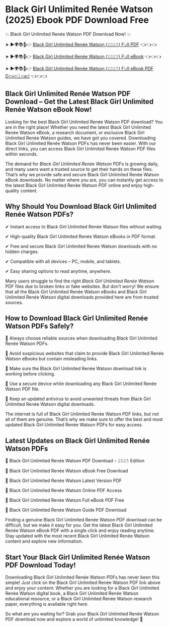 # Black Girl Unlimited Renée Watson (2025) Ebook PDF Download Free

💥 Black Girl Unlimited Renée Watson PDF Download Now! 💥

➤ ►🌍📚📱👉 [Black Girl Unlimited Renée Watson (𝟸𝟶𝟸𝟻) F𝚞ll PDF](https://getpdf.xyz/black-girl-unlimited-renée-watson) 👈👈👈


➤ ►🌍📚📱👉 [Black Girl Unlimited Renée Watson (𝟸𝟶𝟸𝟻) F𝚞ll eBook](https://getpdf.xyz/black-girl-unlimited-renée-watson) 👈👈👈


➤ ►🌍📚📱👉 [Black Girl Unlimited Renée Watson (𝟸𝟶𝟸𝟻) F𝚞ll eBook PDF D𝚘𝚠𝚗𝚕𝚘a𝚍](https://getpdf.xyz/black-girl-unlimited-renée-watson) 👈👈👈


## Black Girl Unlimited Renée Watson PDF Download – Get the Latest Black Girl Unlimited Renée Watson eBook Now!

Looking for the best Black Girl Unlimited Renée Watson PDF download? You are in the right place! Whether you need the latest Black Girl Unlimited Renée Watson eBook, a research document, or exclusive Black Girl Unlimited Renée Watson guides, we have got you covered. Downloading Black Girl Unlimited Renée Watson PDFs has never been easier. With our direct links, you can access Black Girl Unlimited Renée Watson PDF files within seconds.

The demand for *Black Girl Unlimited Renée Watson* PDFs is growing daily, and many users want a trusted source to get their hands on these files. That’s why we provide safe and secure Black Girl Unlimited Renée Watson eBook downloads. No matter where you are, you can instantly get access to the latest Black Girl Unlimited Renée Watson PDF online and enjoy high-quality content.

## Why Should You Download Black Girl Unlimited Renée Watson PDFs?

✔ Instant access to Black Girl Unlimited Renée Watson files without waiting.

✔ High-quality Black Girl Unlimited Renée Watson eBooks in PDF format.

✔ Free and secure Black Girl Unlimited Renée Watson downloads with no hidden charges.

✔ Compatible with all devices – PC, mobile, and tablets.

✔ Easy sharing options to read anytime, anywhere.

Many users struggle to find the right *Black Girl Unlimited Renée Watson* PDF files due to broken links or fake websites. But don’t worry! We ensure that all the Black Girl Unlimited Renée Watson eBooks and Black Girl Unlimited Renée Watson digital downloads provided here are from trusted sources.

## How to Download Black Girl Unlimited Renée Watson PDFs Safely?

📌 Always choose reliable sources when downloading Black Girl Unlimited Renée Watson PDFs.

📌 Avoid suspicious websites that claim to provide Black Girl Unlimited Renée Watson eBooks but contain misleading links.

📌 Make sure the Black Girl Unlimited Renée Watson download link is working before clicking.

📌 Use a secure device while downloading any Black Girl Unlimited Renée Watson PDF file.

📌 Keep an updated antivirus to avoid unwanted threats from Black Girl Unlimited Renée Watson digital downloads.

The internet is full of Black Girl Unlimited Renée Watson PDF links, but not all of them are genuine. That’s why we make sure to offer the best and most updated Black Girl Unlimited Renée Watson PDFs for easy access.

## Latest Updates on Black Girl Unlimited Renée Watson PDFs

🔹 Black Girl Unlimited Renée Watson PDF Download – 𝟸𝟶𝟸𝟻 Edition

🔹 Black Girl Unlimited Renée Watson eBook Free Download

🔹 Black Girl Unlimited Renée Watson Latest Version PDF

🔹 Black Girl Unlimited Renée Watson Online PDF Access

🔹 Black Girl Unlimited Renée Watson Full eBook PDF Free

🔹 Black Girl Unlimited Renée Watson Guide PDF Download

Finding a genuine Black Girl Unlimited Renée Watson PDF download can be difficult, but we make it easy for you. Get the latest Black Girl Unlimited Renée Watson eBook PDF with a single click and enjoy reading anytime. Stay updated with the most recent Black Girl Unlimited Renée Watson content and explore new information.

## Start Your Black Girl Unlimited Renée Watson PDF Download Today!

Downloading Black Girl Unlimited Renée Watson PDFs has never been this simple! Just click on the Black Girl Unlimited Renée Watson PDF link above and enjoy your content. Whether you are looking for a Black Girl Unlimited Renée Watson digital book, a Black Girl Unlimited Renée Watson educational resource, or a Black Girl Unlimited Renée Watson research paper, everything is available right here.

So what are you waiting for? Grab your Black Girl Unlimited Renée Watson PDF download now and explore a world of unlimited knowledge! 🚀
